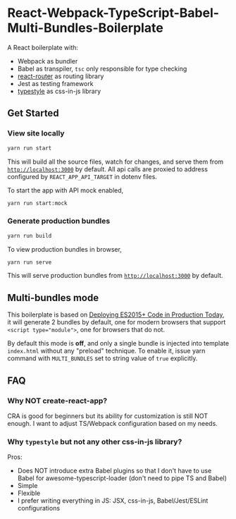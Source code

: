 # React-Webpack-TypeScript-Babel-Multi-Bundles-Boilerplate
A React boilerplate with:

- Webpack as bundler
- Babel as transpiler, `tsc` only responsible for type checking
- [react-router](https://github.com/ReactTraining/react-router) as routing library
- Jest as testing framework
- [typestyle](https://github.com/typestyle/typestyle) as css-in-js library

## Get Started
### View site locally
```sh
yarn run start
```

This will build all the source files, watch for changes, and serve them from [`http://localhost:3000`](http://localhost:3000) by default. All api calls are proxied to address configured by `REACT_APP_API_TARGET` in dotenv files.

To start the app with API mock enabled,

```sh
yarn run start:mock
```

### Generate production bundles
```sh
yarn run build
```

To view production bundles in browser,

```sh
yarn run serve
```

This will serve production bundles from [`http://localhost:3000`](http://localhost:3000) by default.

## Multi-bundles mode
This boilerplate is based on [Deploying ES2015+ Code in Production Today](https://philipwalton.com/articles/deploying-es2015-code-in-production-today/), it will generate 2 bundles by default, one for modern browsers that support `<script type="module">`, one for browsers that do not.

By default this mode is **off**, and only a single bundle is injected into template `index.html` without any "preload" technique. To enable it, issue yarn command with `MULTI_BUNDLES` set to string value of `true` explicitly.

## FAQ
### Why NOT create-react-app?
CRA is good for beginners but its ability for customization is still NOT enough. I want to adjust TS/Webpack configuration based on my needs.

### Why `typestyle` but not any other css-in-js library?
Pros:
- Does NOT introduce extra Babel plugins so that I don't have to use Babel for awesome-typescript-loader (don't need to pipe TS and Babel)
- Simple
- Flexible
- I prefer writing everything in JS: JSX, css-in-js, Babel/Jest/ESLint configurations
